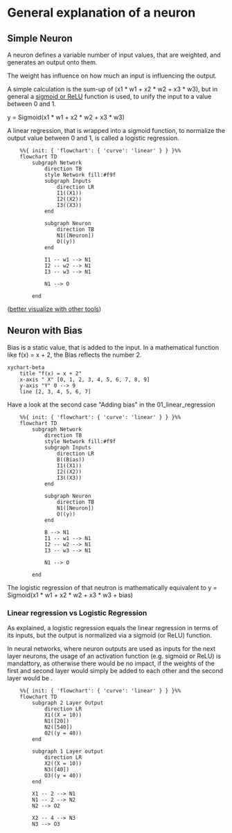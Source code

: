 # General explanation of a neuron

## Simple Neuron

A neuron defines a variable number of input values, that are weighted, and generates an output onto them.

The weight has influence on how much an input is influencing the output.

A simple calculation is the sum-up of (x1 * w1 + x2 * w2 + x3 * w3), but in general a [sigmoid or ReLU](https://wandb.ai/ayush-thakur/dl-question-bank/reports/ReLU-vs-Sigmoid-Function-in-Deep-Neural-Networks--VmlldzoyMDk0MzI) function is used, to unify the input to a value between 0 and 1.

y = Sigmoid(x1 * w1 + x2 * w2 + x3 * w3)

A linear regression, that is wrapped into a sigmoid function, to normalize the output value between 0 and 1, is called a logistic regression.
 
```mermaid
    %%{ init: { 'flowchart': { 'curve': 'linear' } } }%%
    flowchart TD
        subgraph Network
            direction TB
            style Network fill:#f9f
            subgraph Inputs
                direction LR
                I1((X1))
                I2((X2))
                I3((X3))
            end

            subgraph Neuron
                direction TB
                N1([Neuron])
                O((y))
            end

            I1 -- w1 --> N1
            I2 -- w2 --> N1
            I3 -- w3 --> N1

            N1 --> O

        end
```

([better visualize with other tools](https://github.com/ashishpatel26/Tools-to-Design-or-Visualize-Architecture-of-Neural-Network))

## Neuron with Bias

Bias is a static value, that is added to the input. In a mathematical function like f(x) = x + 2, the Bias reflects the number 2.

```mermaid
xychart-beta
    title "f(x) = x + 2"
    x-axis " X" [0, 1, 2, 3, 4, 5, 6, 7, 8, 9]
    y-axis "Y" 0 --> 9
    line [2, 3, 4, 5, 6, 7]
```

Have a look at the second case "Adding bias" in the 01_linear_regression

```mermaid
    %%{ init: { 'flowchart': { 'curve': 'linear' } } }%%
    flowchart TD
        subgraph Network
            direction TB
            style Network fill:#f9f
            subgraph Inputs
                direction LR
                B((Bias))
                I1((X1))
                I2((X2))
                I3((X3))
            end

            subgraph Neuron
                direction TB
                N1([Neuron])
                O((y))
            end

            B --> N1
            I1 -- w1 --> N1
            I2 -- w2 --> N1
            I3 -- w3 --> N1

            N1 --> O

        end
```

The logistic regression of that neutron is mathematically equivalent to y = Sigmoid(x1 * w1 + x2 * w2 + x3 * w3 + bias)

### Linear regression vs Logistic Regression

As explained, a logistic regression equals the linear regression in terms of its inputs, but the output is normalized via a sigmoid (or ReLU) function.

In neural networks, where neuron outputs are used as inputs for the next layer neurons, the usage of an activation function (e.g. sigmoid or ReLU) is mandattory, as otherwise there would be no impact, if the weights of the first and second layer would simply be added to each other and the second layer would be .

```mermaid
    %%{ init: { 'flowchart': { 'curve': 'linear' } } }%%
    flowchart TD
        subgraph 2 Layer Output
            direction LR
            X1((X = 10))
            N1([20])
            N2([540])
            O2((y = 40))
        end
        
        subgraph 1 Layer output
            direction LR
            X2((X = 10))
            N3([40])
            O3((y = 40))
        end

        X1 -- 2 --> N1
        N1 -- 2 --> N2
        N2 --> O2

        X2 -- 4 --> N3
        N3 --> O3
```
